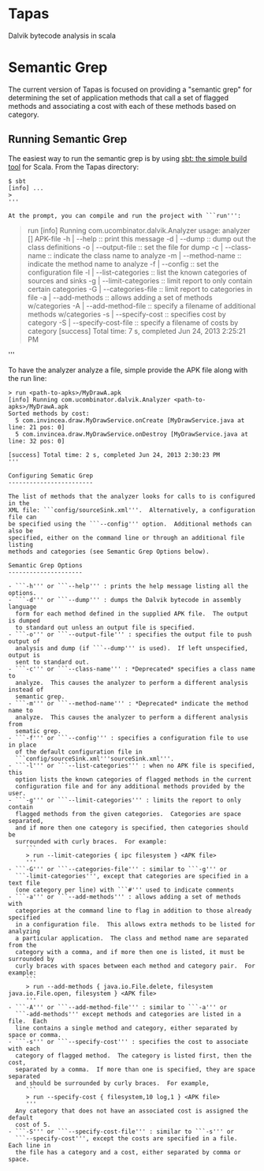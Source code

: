 Tapas
=====

Dalvik bytecode analysis in scala

Semantic Grep
=============

The current version of Tapas is focused on providing a "semantic grep" for
determining the set of application methods that call a set of flagged methods
and associating a cost with each of these methods based on category.


Running Semantic Grep
---------------------

The easiest way to run the semantic grep is by using [sbt: the simple build
tool](http://www.scala-sbt.org "SBT") for Scala.  From the Tapas directory:

```
$ sbt
[info] ...
> 
'''

At the prompt, you can compile and run the project with ```run''':

```
> run
[info] Running com.ucombinator.dalvik.Analyzer 
usage: analyzer [<options>] APK-file
  -h | --help              :: print this message
  -d | --dump              :: dump out the class definitions
  -o | --output-file       :: set the file for dump
  -c | --class-name        :: indicate the class name to analyze
  -m | --method-name       :: indicate the method name to analyze
  -f | --config            :: set the configuration file
  -l | --list-categories   :: list the known categories of sources and sinks
  -g | --limit-categories  :: limit report to only contain certain categories
  -G | --categories-file   :: limit report to categories in file
  -a | --add-methods       :: allows adding a set of methods w/categories
  -A | --add-method-file   :: specify a filename of additional methods w/categories
  -s | --specify-cost      :: specifies cost by category
  -S | --specify-cost-file :: specify a filename of costs by category
[success] Total time: 7 s, completed Jun 24, 2013 2:25:21 PM
>
'''

To have the analyzer analyze a file, simple provide the APK file along with the run line:

```
> run <path-to-apks>/MyDrawA.apk
[info] Running com.ucombinator.dalvik.Analyzer <path-to-apks>/MyDrawA.apk
Sorted methods by cost: 
  5	com.invincea.draw.MyDrawService.onCreate [MyDrawService.java at line: 21 pos: 0]
  5	com.invincea.draw.MyDrawService.onDestroy [MyDrawService.java at line: 32 pos: 0]

[success] Total time: 2 s, completed Jun 24, 2013 2:30:23 PM
'''

Configuring Sematic Grep
------------------------

The list of methods that the analyzer looks for calls to is configured in the
XML file: ```config/sourceSink.xml'''.  Alternatively, a configuration file can
be specified using the ```--config''' option.  Additional methods can also be
specified, either on the command line or through an additional file listing
methods and categories (see Semantic Grep Options below).

Semantic Grep Options
---------------------

- ```-h''' or ```--help''' : prints the help message listing all the options.
- ```-d''' or ```--dump''' : dumps the Dalvik bytecode in assembly language
  form for each method defined in the supplied APK file.  The output is dumped
  to standard out unless an output file is specified.
- ```-o''' or ```--output-file''' : specifies the output file to push output of
  analysis and dump (if ```--dump''' is used).  If left unspecified, output is
  sent to standard out.
- ```-c''' or ```--class-name''' : *Deprecated* specifies a class name to
  analyze.  This causes the analyzer to perform a different analysis instead of
  semantic grep.
- ```-m''' or ```--method-name''' : *Deprecated* indicate the method name to
  analyze.  This causes the analyzer to perform a different analysis from
  sematic grep.
- ```-f''' or ```--config''' : specifies a configuration file to use in place
  of the default configuration file in
  ```config/sourceSink.xml'''sourceSink.xml'''.
- ```-l''' or ```--list-categories''' : when no APK file is specified, this
  option lists the known categories of flagged methods in the current
  configuration file and for any additional methods provided by the user.
- ```-g''' or ```--limit-categories''' : limits the report to only contain
  flagged methods from the given categories.  Categories are space separated,
  and if more then one category is specified, then categories should be
  surrounded with curly braces.  For example:
     ```
     > run --limit-categories { ipc filesystem } <APK file>
     '''
- ```-G''' or ```--categories-file''' : similar to ```-g''' or
  ```-limit-categories''', except that categories are specified in a text file
  (one category per line) with ```#''' used to indicate comments
- ```-a''' or ```--add-methods''' : allows adding a set of methods with
  categories at the command line to flag in addition to those already specified
  in a configuration file.  This allows extra methods to be listed for analyzing
  a particular application.  The class and method name are separated from the
  category with a comma, and if more then one is listed, it must be surrounded by
  curly braces with spaces between each method and category pair.  For example:
     ```
     > run --add-methods { java.io.File.delete, filesystem java.io.File.open, filesystem } <APK file>
     '''
- ```-A''' or ```--add-method-file''' : similar to ```-a''' or
  ```-add-methods''' except methods and categories are listed in a file.  Each
  line contains a single method and category, either separated by space or comma.
- ```-s''' or ```--specify-cost''' : specifies the cost to associate with each
  category of flagged method.  The category is listed first, then the cost,
  separated by a comma.  If more than one is specified, they are space separated
  and should be surrounded by curly braces.  For example,
     ```
     > run --specify-cost { filesystem,10 log,1 } <APK file>
     '''
  Any category that does not have an associated cost is assigned the default
  cost of 5.
- ```-S''' or ```--specify-cost-file''' : similar to ```-s''' or
  ```--specify-cost''', except the costs are specified in a file.  Each line in
  the file has a category and a cost, either separated by comma or space.

